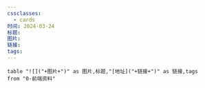 ```yaml
---
cssclasses:
  - cards
时间: 2024-03-24
标题: 
图片: 
链接: 
tags:
---
```


```dataview
table "![]("+图片+")" as 图片,标题,"[地址]("+链接+")" as 链接,tags
from "0-前端资料"
```

